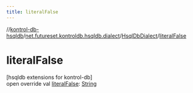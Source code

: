 ```yaml
---
title: literalFalse
---
```

//[kontrol-db-hsqldb](../../../index.html)/[net.futureset.kontroldb.hsqldb.dialect](../index.html)/[HsqlDbDialect](index.html)/[literalFalse](literal-false.html)



# literalFalse



[hsqldb extensions for kontrol-db]\
open override val [literalFalse](literal-false.html): [String](https://kotlinlang.org/api/latest/jvm/stdlib/kotlin/-string/index.html)




